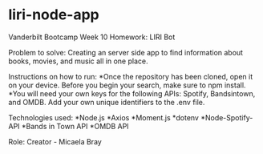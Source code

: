 # liri-node-app
Vanderbilt Bootcamp Week 10 Homework: LIRI Bot

Problem to solve: Creating an server side app to find information about books, movies, and music all in one place.

Instructions on how to run:
*Once the repository has been cloned, open it on your device. Before you begin your search, make sure to npm install. 
*You will need your own keys for the following APIs: Spotify, Bandsintown, and OMDB. Add your own unique identifiers to the .env file.

Technologies used:
*Node.js 
*Axios 
*Moment.js 
*dotenv 
*Node-Spotify-API 
*Bands in Town API 
*OMDB API

Role:
Creator - Micaela Bray